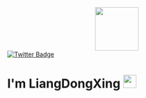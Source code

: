 <div id="header" align="center">
  <img src="https://media.giphy.com/media/M9gbBd9nbDrOTu1Mqx/giphy.gif" width="100"/>
</div>
<div id="badges">
  <a href="https://twitter.com/dongxing_liang">
    <img src="https://img.shields.io/badge/Twitter-blue?style=for-the-badge&logo=twitter&logoColor=white" alt="Twitter Badge"/>
  </a>
</div>
<h1>
  I'm LiangDongXing
  <img src="https://media.giphy.com/media/hvRJCLFzcasrR4ia7z/giphy.gif" width="30px"/>
</h1>
